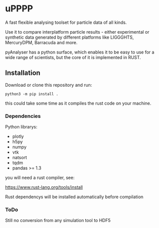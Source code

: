 # uPPPP

A fast flexible analysing toolset for particle data of all kinds.

Use it to compare interplatform particle results - either experimental
or synthetic data generated by different platforms like LIGGGHTS, MercuryDPM, 
Barracuda and more. 

pyAnalyser has a python surface, which enables it to be easy to use for a wide range of 
scientists, but the core of it is implemented in RUST. 


## Installation

Download or clone this repository and run:

    python3 -m pip install .

this could take some time as it compiles the rust code on your machine. 

### Dependencies

Python librarys:
  - plotly
  - h5py
  - numpy
  - vtk 
  - natsort 
  - tqdm
  - pandas >= 1.3

you will need a rust compiler, see:

https://www.rust-lang.org/tools/install

Rust dependencys will be installed automatically before compilation



### ToDo
Still no conversion from any simulation tool to HDF5 
